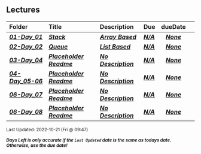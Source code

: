 ## Lectures

| Folder | Title | Description | Due | dueDate |  |
|:------|:------|:------|:------|:-----:|-----|
| ***<a href="https://github.com/rugbyprof/2143-Object-Oriented-Programming/tree/master/Lectures/01-Day_01">01-Day_01</a>*** | ***<a href="https://github.com/rugbyprof/2143-Object-Oriented-Programming/tree/master/Lectures/01-Day_01"> Stack </a>*** | ***<a href="https://github.com/rugbyprof/2143-Object-Oriented-Programming/tree/master/Lectures/01-Day_01"> Array Based</a>*** | ***<a href="https://github.com/rugbyprof/2143-Object-Oriented-Programming/tree/master/Lectures/01-Day_01">N/A</a>*** | ***<a href="https://github.com/rugbyprof/2143-Object-Oriented-Programming/tree/master/Lectures/01-Day_01">None</a>*** |  |
| ***<a href="https://github.com/rugbyprof/2143-Object-Oriented-Programming/tree/master/Lectures/02-Day_02">02-Day_02</a>*** | ***<a href="https://github.com/rugbyprof/2143-Object-Oriented-Programming/tree/master/Lectures/02-Day_02"> Queue </a>*** | ***<a href="https://github.com/rugbyprof/2143-Object-Oriented-Programming/tree/master/Lectures/02-Day_02"> List Based</a>*** | ***<a href="https://github.com/rugbyprof/2143-Object-Oriented-Programming/tree/master/Lectures/02-Day_02">N/A</a>*** | ***<a href="https://github.com/rugbyprof/2143-Object-Oriented-Programming/tree/master/Lectures/02-Day_02">None</a>*** |  |
| ***<a href="https://github.com/rugbyprof/2143-Object-Oriented-Programming/tree/master/Lectures/03-Day_04">03-Day_04</a>*** | ***<a href="https://github.com/rugbyprof/2143-Object-Oriented-Programming/tree/master/Lectures/03-Day_04"> Placeholder Readme </a>*** | ***<a href="https://github.com/rugbyprof/2143-Object-Oriented-Programming/tree/master/Lectures/03-Day_04"> No Description</a>*** | ***<a href="https://github.com/rugbyprof/2143-Object-Oriented-Programming/tree/master/Lectures/03-Day_04">N/A</a>*** | ***<a href="https://github.com/rugbyprof/2143-Object-Oriented-Programming/tree/master/Lectures/03-Day_04">None</a>*** |  |
| ***<a href="https://github.com/rugbyprof/2143-Object-Oriented-Programming/tree/master/Lectures/04-Day_05-06">04-Day_05-06</a>*** | ***<a href="https://github.com/rugbyprof/2143-Object-Oriented-Programming/tree/master/Lectures/04-Day_05-06"> Placeholder Readme </a>*** | ***<a href="https://github.com/rugbyprof/2143-Object-Oriented-Programming/tree/master/Lectures/04-Day_05-06"> No Description</a>*** | ***<a href="https://github.com/rugbyprof/2143-Object-Oriented-Programming/tree/master/Lectures/04-Day_05-06">N/A</a>*** | ***<a href="https://github.com/rugbyprof/2143-Object-Oriented-Programming/tree/master/Lectures/04-Day_05-06">None</a>*** |  |
| ***<a href="https://github.com/rugbyprof/2143-Object-Oriented-Programming/tree/master/Lectures/06-Day_07">06-Day_07</a>*** | ***<a href="https://github.com/rugbyprof/2143-Object-Oriented-Programming/tree/master/Lectures/06-Day_07"> Placeholder Readme </a>*** | ***<a href="https://github.com/rugbyprof/2143-Object-Oriented-Programming/tree/master/Lectures/06-Day_07"> No Description</a>*** | ***<a href="https://github.com/rugbyprof/2143-Object-Oriented-Programming/tree/master/Lectures/06-Day_07">N/A</a>*** | ***<a href="https://github.com/rugbyprof/2143-Object-Oriented-Programming/tree/master/Lectures/06-Day_07">None</a>*** |  |
| ***<a href="https://github.com/rugbyprof/2143-Object-Oriented-Programming/tree/master/Lectures/06-Day_08">06-Day_08</a>*** | ***<a href="https://github.com/rugbyprof/2143-Object-Oriented-Programming/tree/master/Lectures/06-Day_08"> Placeholder Readme </a>*** | ***<a href="https://github.com/rugbyprof/2143-Object-Oriented-Programming/tree/master/Lectures/06-Day_08"> No Description</a>*** | ***<a href="https://github.com/rugbyprof/2143-Object-Oriented-Programming/tree/master/Lectures/06-Day_08">N/A</a>*** | ***<a href="https://github.com/rugbyprof/2143-Object-Oriented-Programming/tree/master/Lectures/06-Day_08">None</a>*** |  |

<sup>Last Updated: 2022-10-21 (Fri @ 09:47)</sup> 

<sup>***Days Left is only accurate if the `Last Updated` date is the same as todays date. Otherwise, use the due date!***</sup> 